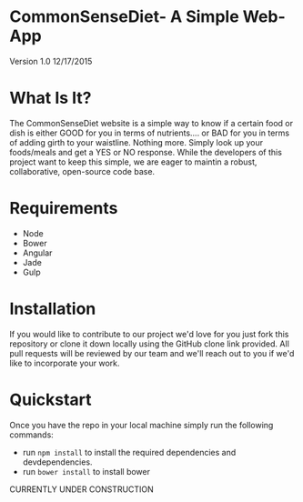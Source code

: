 # CommonSenseDiet- A Simple Web-App 
Version 1.0 12/17/2015



# What Is It?

The CommonSenseDiet website is a simple way to know if a certain food or 
dish is either GOOD for you in terms of nutrients....
or BAD for you in terms of adding girth to your waistline. Nothing more. 
Simply look up your foods/meals and get a YES or NO response. 
While the developers of this project want to keep this simple, we are 
eager to maintin a robust, collaborative, open-source code base. 

# Requirements

* Node
* Bower
* Angular
* Jade
* Gulp

# Installation

If you would like to contribute to our project we'd love for you just fork 
this repository or clone it down locally using the GitHub clone link 
provided. All pull requests will be reviewed by our team and we'll reach 
out to you if we'd like to incorporate your work. 

# Quickstart 

Once you have the repo in your local machine simply run the following commands: 

* run `npm install` to install the required dependencies and devdependencies.
* run `bower install` to install bower







CURRENTLY UNDER CONSTRUCTION
